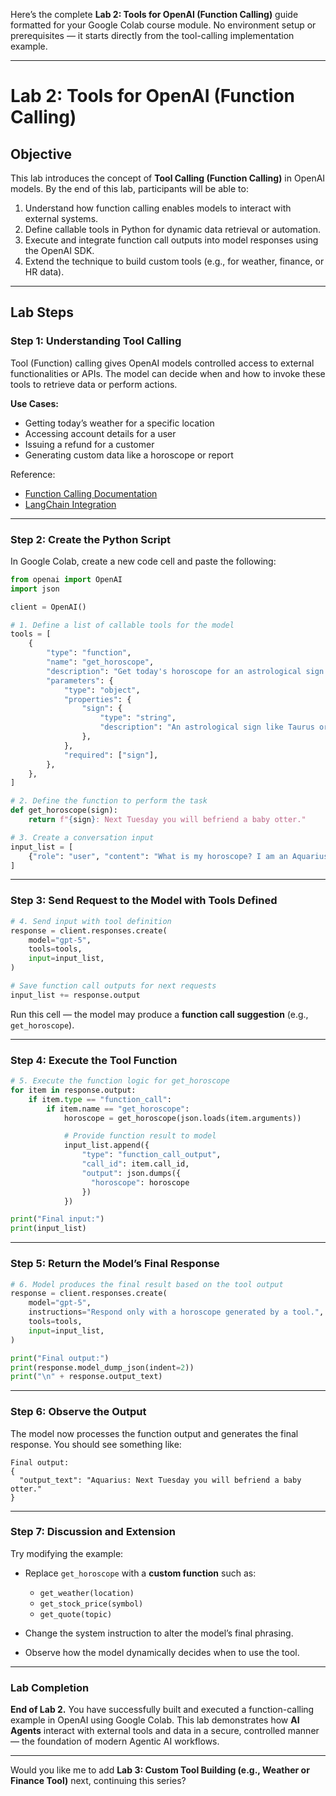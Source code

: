 Here’s the complete **Lab 2: Tools for OpenAI (Function Calling)** guide formatted for your Google Colab course module.
No environment setup or prerequisites — it starts directly from the tool-calling implementation example.

---

# **Lab 2: Tools for OpenAI (Function Calling)**

## **Objective**

This lab introduces the concept of **Tool Calling (Function Calling)** in OpenAI models.
By the end of this lab, participants will be able to:

1. Understand how function calling enables models to interact with external systems.
2. Define callable tools in Python for dynamic data retrieval or automation.
3. Execute and integrate function call outputs into model responses using the OpenAI SDK.
4. Extend the technique to build custom tools (e.g., for weather, finance, or HR data).

---

## **Lab Steps**

### **Step 1: Understanding Tool Calling**

Tool (Function) calling gives OpenAI models controlled access to external functionalities or APIs.
The model can decide when and how to invoke these tools to retrieve data or perform actions.

**Use Cases:**

* Getting today’s weather for a specific location
* Accessing account details for a user
* Issuing a refund for a customer
* Generating custom data like a horoscope or report

Reference:

* [Function Calling Documentation](https://platform.openai.com/docs/guides/function-calling)
* [LangChain Integration](https://python.langchain.com/docs/integrations/chat/openai/)

---

### **Step 2: Create the Python Script**

In Google Colab, create a new code cell and paste the following:

```python
from openai import OpenAI
import json

client = OpenAI()

# 1. Define a list of callable tools for the model
tools = [
    {
        "type": "function",
        "name": "get_horoscope",
        "description": "Get today's horoscope for an astrological sign.",
        "parameters": {
            "type": "object",
            "properties": {
                "sign": {
                    "type": "string",
                    "description": "An astrological sign like Taurus or Aquarius",
                },
            },
            "required": ["sign"],
        },
    },
]

# 2. Define the function to perform the task
def get_horoscope(sign):
    return f"{sign}: Next Tuesday you will befriend a baby otter."

# 3. Create a conversation input
input_list = [
    {"role": "user", "content": "What is my horoscope? I am an Aquarius."}
]
```

---

### **Step 3: Send Request to the Model with Tools Defined**

```python
# 4. Send input with tool definition
response = client.responses.create(
    model="gpt-5",
    tools=tools,
    input=input_list,
)

# Save function call outputs for next requests
input_list += response.output
```

Run this cell — the model may produce a **function call suggestion** (e.g., `get_horoscope`).

---

### **Step 4: Execute the Tool Function**

```python
# 5. Execute the function logic for get_horoscope
for item in response.output:
    if item.type == "function_call":
        if item.name == "get_horoscope":
            horoscope = get_horoscope(json.loads(item.arguments))

            # Provide function result to model
            input_list.append({
                "type": "function_call_output",
                "call_id": item.call_id,
                "output": json.dumps({
                  "horoscope": horoscope
                })
            })

print("Final input:")
print(input_list)
```

---

### **Step 5: Return the Model’s Final Response**

```python
# 6. Model produces the final result based on the tool output
response = client.responses.create(
    model="gpt-5",
    instructions="Respond only with a horoscope generated by a tool.",
    tools=tools,
    input=input_list,
)

print("Final output:")
print(response.model_dump_json(indent=2))
print("\n" + response.output_text)
```

---

### **Step 6: Observe the Output**

The model now processes the function output and generates the final response.
You should see something like:

```
Final output:
{
  "output_text": "Aquarius: Next Tuesday you will befriend a baby otter."
}
```

---

### **Step 7: Discussion and Extension**

Try modifying the example:

* Replace `get_horoscope` with a **custom function** such as:

  * `get_weather(location)`
  * `get_stock_price(symbol)`
  * `get_quote(topic)`
* Change the system instruction to alter the model’s final phrasing.
* Observe how the model dynamically decides when to use the tool.

---

### **Lab Completion**

**End of Lab 2.**
You have successfully built and executed a function-calling example in OpenAI using Google Colab.
This lab demonstrates how **AI Agents** interact with external tools and data in a secure, controlled manner — the foundation of modern Agentic AI workflows.

---

Would you like me to add **Lab 3: Custom Tool Building (e.g., Weather or Finance Tool)** next, continuing this series?
